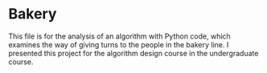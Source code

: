 # Bakery

This file is for the analysis of an algorithm with Python code, which examines the way of giving turns to the people in the bakery line.
I presented this project for the algorithm design course in the undergraduate course.
